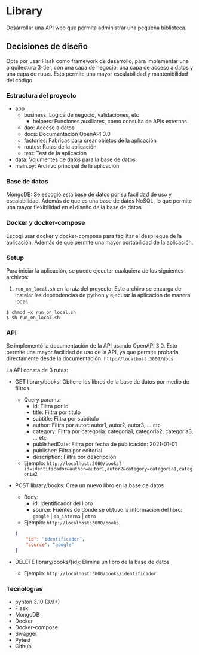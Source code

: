 # Library

Desarrollar una API web que permita administrar una pequeña biblioteca.

## Decisiones de diseño

Opte por usar Flask como framework de desarrollo, para implementar una arquitectura 3-tier, con una capa de negocio, una capa de acceso a datos y una capa de rutas. Esto permite una mayor escalabilidad y mantenibilidad del código. 

### Estructura del proyecto

- app
    - business: Logica de negocio, validaciones, etc
        - helpers: Funciones auxiliares, como consulta de APIs externas
    - dao: Acceso a datos
    - docs: Documentación OpenAPI 3.0
    - factories: Fabricas para crear objetos de la aplicación
    - routes: Rutas de la aplicación
    - test: Test de la aplicación
- data: Volumentes de datos para la base de datos
- main.py: Archivo principal de la aplicación

### Base de datos

MongoDB: Se escogió esta base de datos por su facilidad de uso y escalabilidad. Además de que es una base de datos NoSQL, lo que permite una mayor flexibilidad en el diseño de la base de datos.

### Docker y docker-compose

Escogí usar docker y docker-compose para facilitar el despliegue de la aplicación. Además de que permite una mayor portabilidad de la aplicación.

### Setup

Para iniciar la aplicación, se puede ejecutar cualquiera de los siguientes archivos:
1. `run_on_local.sh` en la raíz del proyecto. Este archivo se encarga de instalar las dependencias de python y ejecutar la aplicación de manera local.

```
$ chmod +x run_on_local.sh
$ sh run_on_local.sh
```

### API

Se implementó la documentación de la API usando OpenAPI 3.0. Esto permite una mayor facilidad de uso de la API, ya que permite probarla directamente desde la documentación. `http://localhost:3000/docs`

La API consta de 3 rutas:

- GET library/books: Obtiene los libros de la base de datos por medio de filtros
    - Query params:
        - id: Filtra por id
        - title: Filtra por titulo
        - subtitle: Filtra por subtitulo
        - author: Filtra por autor: autor1, autor2, autor3, ... etc
        - category: Filtra por categoria: categoria1, categoria2, categoria3, ... etc
        - publishedDate: Filtra por fecha de publicación: 2021-01-01
        - publisher: Filtra por editorial
        - description: Filtra por descripción
    - Ejemplo: `http://localhost:3000/books?id=identificador&author=autor1,autor2&category=categoria1,categoria2`

- POST library/books: Crea un nuevo libro en la base de datos
    - Body:
        - id: Identificador del libro
        - source: Fuentes de donde se obtuvo la información del libro: `google` | `db_interna` | `otro`
    - Ejemplo: `http://localhost:3000/books`
    ```json
    {
        "id": "identificador",
        "source": "google"
    }
    ```
- DELETE library/books/{id}: Elimina un libro de la base de datos
    - Ejemplo: `http://localhost:3000/books/identificador`

### Tecnologías

- pyhton 3.10 (3.9+)
- Flask
- MongoDB
- Docker
- Docker-compose
- Swagger
- Pytest
- Github

